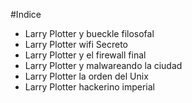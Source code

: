 #Indice

* Larry Plotter y bueckle filosofal
* Larry Plotter wifi Secreto
* Larry Plotter y el firewall final
* Larry Plotter y malwareando la ciudad
* Larry Plotter la orden del Unix
* Larry Plotter hackerino imperial
